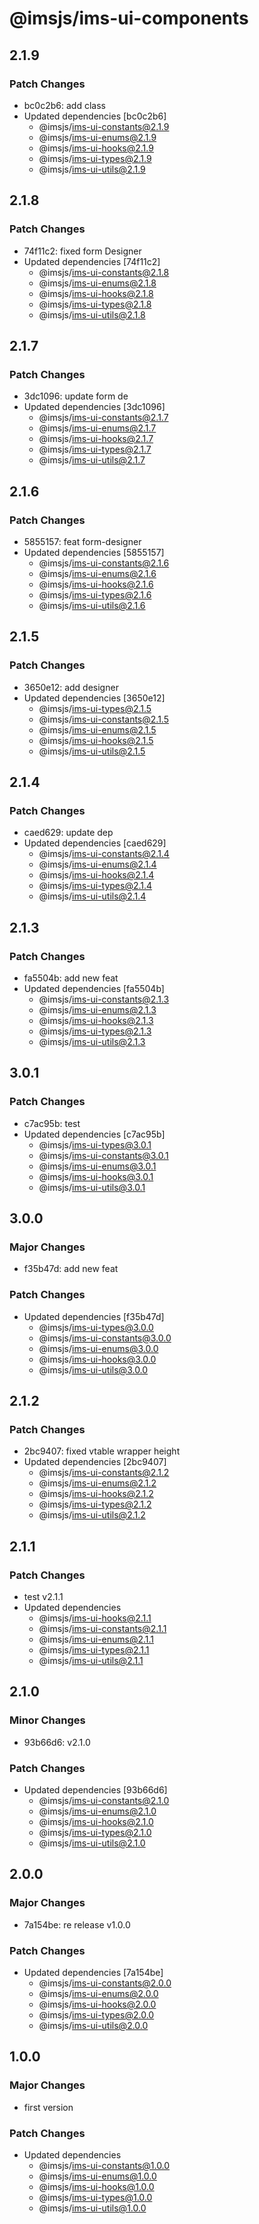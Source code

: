 # @imsjs/ims-ui-components

## 2.1.9

### Patch Changes

- bc0c2b6: add class
- Updated dependencies [bc0c2b6]
  - @imsjs/ims-ui-constants@2.1.9
  - @imsjs/ims-ui-enums@2.1.9
  - @imsjs/ims-ui-hooks@2.1.9
  - @imsjs/ims-ui-types@2.1.9
  - @imsjs/ims-ui-utils@2.1.9

## 2.1.8

### Patch Changes

- 74f11c2: fixed form Designer
- Updated dependencies [74f11c2]
  - @imsjs/ims-ui-constants@2.1.8
  - @imsjs/ims-ui-enums@2.1.8
  - @imsjs/ims-ui-hooks@2.1.8
  - @imsjs/ims-ui-types@2.1.8
  - @imsjs/ims-ui-utils@2.1.8

## 2.1.7

### Patch Changes

- 3dc1096: update form de
- Updated dependencies [3dc1096]
  - @imsjs/ims-ui-constants@2.1.7
  - @imsjs/ims-ui-enums@2.1.7
  - @imsjs/ims-ui-hooks@2.1.7
  - @imsjs/ims-ui-types@2.1.7
  - @imsjs/ims-ui-utils@2.1.7

## 2.1.6

### Patch Changes

- 5855157: feat form-designer
- Updated dependencies [5855157]
  - @imsjs/ims-ui-constants@2.1.6
  - @imsjs/ims-ui-enums@2.1.6
  - @imsjs/ims-ui-hooks@2.1.6
  - @imsjs/ims-ui-types@2.1.6
  - @imsjs/ims-ui-utils@2.1.6

## 2.1.5

### Patch Changes

- 3650e12: add designer
- Updated dependencies [3650e12]
  - @imsjs/ims-ui-types@2.1.5
  - @imsjs/ims-ui-constants@2.1.5
  - @imsjs/ims-ui-enums@2.1.5
  - @imsjs/ims-ui-hooks@2.1.5
  - @imsjs/ims-ui-utils@2.1.5

## 2.1.4

### Patch Changes

- caed629: update dep
- Updated dependencies [caed629]
  - @imsjs/ims-ui-constants@2.1.4
  - @imsjs/ims-ui-enums@2.1.4
  - @imsjs/ims-ui-hooks@2.1.4
  - @imsjs/ims-ui-types@2.1.4
  - @imsjs/ims-ui-utils@2.1.4

## 2.1.3

### Patch Changes

- fa5504b: add new feat
- Updated dependencies [fa5504b]
  - @imsjs/ims-ui-constants@2.1.3
  - @imsjs/ims-ui-enums@2.1.3
  - @imsjs/ims-ui-hooks@2.1.3
  - @imsjs/ims-ui-types@2.1.3
  - @imsjs/ims-ui-utils@2.1.3

## 3.0.1

### Patch Changes

- c7ac95b: test
- Updated dependencies [c7ac95b]
  - @imsjs/ims-ui-types@3.0.1
  - @imsjs/ims-ui-constants@3.0.1
  - @imsjs/ims-ui-enums@3.0.1
  - @imsjs/ims-ui-hooks@3.0.1
  - @imsjs/ims-ui-utils@3.0.1

## 3.0.0

### Major Changes

- f35b47d: add new feat

### Patch Changes

- Updated dependencies [f35b47d]
  - @imsjs/ims-ui-types@3.0.0
  - @imsjs/ims-ui-constants@3.0.0
  - @imsjs/ims-ui-enums@3.0.0
  - @imsjs/ims-ui-hooks@3.0.0
  - @imsjs/ims-ui-utils@3.0.0

## 2.1.2

### Patch Changes

- 2bc9407: fixed vtable wrapper height
- Updated dependencies [2bc9407]
  - @imsjs/ims-ui-constants@2.1.2
  - @imsjs/ims-ui-enums@2.1.2
  - @imsjs/ims-ui-hooks@2.1.2
  - @imsjs/ims-ui-types@2.1.2
  - @imsjs/ims-ui-utils@2.1.2

## 2.1.1

### Patch Changes

- test v2.1.1
- Updated dependencies
  - @imsjs/ims-ui-hooks@2.1.1
  - @imsjs/ims-ui-constants@2.1.1
  - @imsjs/ims-ui-enums@2.1.1
  - @imsjs/ims-ui-types@2.1.1
  - @imsjs/ims-ui-utils@2.1.1

## 2.1.0

### Minor Changes

- 93b66d6: v2.1.0

### Patch Changes

- Updated dependencies [93b66d6]
  - @imsjs/ims-ui-constants@2.1.0
  - @imsjs/ims-ui-enums@2.1.0
  - @imsjs/ims-ui-hooks@2.1.0
  - @imsjs/ims-ui-types@2.1.0
  - @imsjs/ims-ui-utils@2.1.0

## 2.0.0

### Major Changes

- 7a154be: re release v1.0.0

### Patch Changes

- Updated dependencies [7a154be]
  - @imsjs/ims-ui-constants@2.0.0
  - @imsjs/ims-ui-enums@2.0.0
  - @imsjs/ims-ui-hooks@2.0.0
  - @imsjs/ims-ui-types@2.0.0
  - @imsjs/ims-ui-utils@2.0.0

## 1.0.0

### Major Changes

- first version

### Patch Changes

- Updated dependencies
  - @imsjs/ims-ui-constants@1.0.0
  - @imsjs/ims-ui-enums@1.0.0
  - @imsjs/ims-ui-hooks@1.0.0
  - @imsjs/ims-ui-types@1.0.0
  - @imsjs/ims-ui-utils@1.0.0
